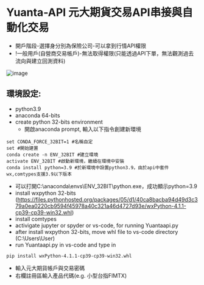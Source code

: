 # Yuanta-API 元大期貨交易API串接與自動化交易

- 開戶階段-選擇身分別為保險公司-可以拿到行情API權限
- !一般用戶(自營商交易帳戶)-無法取得權限(只能透過API下單，無法觀測過去流向與建立回測資料)

![image](https://user-images.githubusercontent.com/72643996/228870955-dfd3e9a6-9d13-4e08-b760-d4520212307f.png)

## 環境設定:
- python3.9
- anaconda 64-bits
- create python 32-bits environment
  - 開啟anaconda prompt, 輸入以下指令創建新環境
```
set CONDA_FORCE_32BIT=1 #名稱自定
set #開始建置
conda create -n ENV_32BIT #建立環境
activate ENV_32BIT #啟動新環境，繼續在環境中安裝
conda install python=3.9 #於新環境中設置python3.9，由於api中套件wx,comtypes支援3.9以下版本
```
  - 可以打開C:\anaconda\envs\ENV_32BIT\python.exe，成功顯示python=3.9
- install wxpython 32-bits
(https://files.pythonhosted.org/packages/05/d1/40ca8bacba94d49d3c379a0ea0220cb9594f45978a40c321a46d4727d93e/wxPython-4.1.1-cp39-cp39-win32.whl)
- install comtypes
- activigate jupyter or spyder or vs-code, for running Yuantaapi.py
- after install wxpython 32-bits, move whl file to vs-code directory (C:\Users\User)
- run Yuantaapi.py in vs-code and type in
```
pip install wxPython-4.1.1-cp39-cp39-win32.whl
```
- 輸入元大期貨帳戶與交易密碼
- 右欄註冊區輸入產品代碼(e.g. 小型台指FIMTX)
